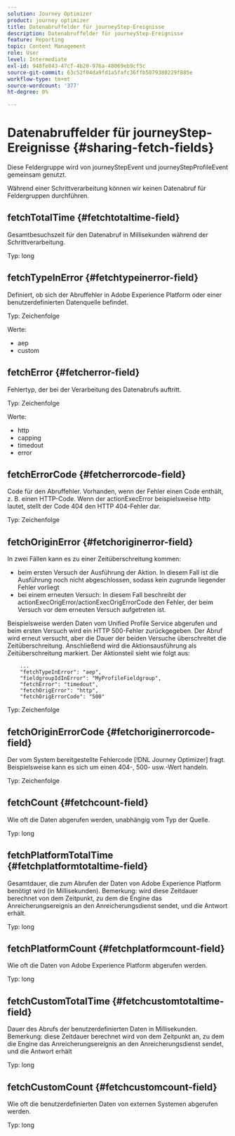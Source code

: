 ```yaml
---
solution: Journey Optimizer
product: journey optimizer
title: Datenabruffelder für journeyStep-Ereignisse
description: Datenabruffelder für journeyStep-Ereignisse
feature: Reporting
topic: Content Management
role: User
level: Intermediate
exl-id: 948fe843-47cf-4b20-976a-48069eb9cf5c
source-git-commit: 63c52f04da9fd1a5fafc36ffb5079380229f885e
workflow-type: tm+mt
source-wordcount: '377'
ht-degree: 0%

---
```


# Datenabruffelder für journeyStep-Ereignisse {#sharing-fetch-fields}

Diese Feldergruppe wird von journeyStepEvent und journeyStepProfileEvent gemeinsam genutzt.

Während einer Schrittverarbeitung können wir keinen Datenabruf für Feldergruppen durchführen.

## fetchTotalTime {#fetchtotaltime-field}

Gesamtbesuchszeit für den Datenabruf in Millisekunden während der Schrittverarbeitung.

Typ: long

## fetchTypeInError {#fetchtypeinerror-field}

Definiert, ob sich der Abruffehler in Adobe Experience Platform oder einer benutzerdefinierten Datenquelle befindet.

Typ: Zeichenfolge

Werte:
* aep
* custom

## fetchError {#fetcherror-field}

Fehlertyp, der bei der Verarbeitung des Datenabrufs auftritt.

Typ: Zeichenfolge

Werte:
* http
* capping
* timedout
* error

## fetchErrorCode {#fetcherrorcode-field}

Code für den Abruffehler. Vorhanden, wenn der Fehler einen Code enthält, z. B. einen HTTP-Code. Wenn der actionExecError beispielsweise http lautet, stellt der Code 404 den HTTP 404-Fehler dar.

Typ: Zeichenfolge

## fetchOriginError {#fetchoriginerror-field}

In zwei Fällen kann es zu einer Zeitüberschreitung kommen:

* beim ersten Versuch der Ausführung der Aktion. In diesem Fall ist die Ausführung noch nicht abgeschlossen, sodass kein zugrunde liegender Fehler vorliegt
* bei einem erneuten Versuch: In diesem Fall beschreibt der actionExecOrigError/actionExecOrigErrorCode den Fehler, der beim Versuch vor dem erneuten Versuch aufgetreten ist.

Beispielsweise werden Daten vom Unified Profile Service abgerufen und beim ersten Versuch wird ein HTTP 500-Fehler zurückgegeben. Der Abruf wird erneut versucht, aber die Dauer der beiden Versuche überschreitet die Zeitüberschreitung. Anschließend wird die Aktionsausführung als Zeitüberschreitung markiert. Der Aktionsteil sieht wie folgt aus:

```
    ...
    "fetchTypeInError": "aep",
    "fieldgroupIdInError": "MyProfileFieldgroup",
    "fetchError": "timedout",
    "fetchOrigError": "http",
    "fetchOrigErrorCode": "500"
```

Typ: Zeichenfolge

## fetchOriginErrorCode {#fetchoriginerrorcode-field}

Der vom System bereitgestellte Fehlercode [!DNL Journey Optimizer] fragt. Beispielsweise kann es sich um einen 404-, 500- usw.-Wert handeln.

Typ: Zeichenfolge

## fetchCount {#fetchcount-field}

Wie oft die Daten abgerufen werden, unabhängig vom Typ der Quelle.

Typ: long

## fetchPlatformTotalTime {#fetchplatformtotaltime-field}

Gesamtdauer, die zum Abrufen der Daten von Adobe Experience Platform benötigt wird (in Millisekunden). Bemerkung: wird diese Zeitdauer berechnet von dem Zeitpunkt, zu dem die Engine das Anreicherungsereignis an den Anreicherungsdienst sendet, und die Antwort erhält.

Typ: long

## fetchPlatformCount {#fetchplatformcount-field}

Wie oft die Daten von Adobe Experience Platform abgerufen werden.

Typ: long

## fetchCustomTotalTime {#fetchcustomtotaltime-field}

Dauer des Abrufs der benutzerdefinierten Daten in Millisekunden. Bemerkung: diese Zeitdauer berechnet wird von dem Zeitpunkt an, zu dem die Engine das Anreicherungsereignis an den Anreicherungsdienst sendet, und die Antwort erhält

Typ: long

## fetchCustomCount {#fetchcustomcount-field}

Wie oft die benutzerdefinierten Daten von externen Systemen abgerufen werden.

Typ: long
